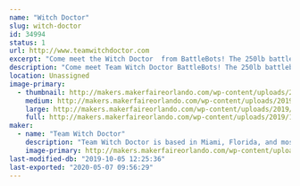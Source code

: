```yaml
---
name: "Witch Doctor"
slug: witch-doctor
id: 34994
status: 1
url: http://www.teamwitchdoctor.com
excerpt: "Come meet the Witch Doctor  from BattleBots! The 250lb battlebot will be showing off its battle scars while Andrea, Mike, and Paul will be available for questions throughout the day."
description: "Come meet Team Witch Doctor BattleBots! The 250lb battlebot  will be showing off its battle scars while Andrea, Mike, and Paul will be available for questions throughout the weekend."
location: Unassigned
image-primary:
  - thumbnail: http://makers.makerfaireorlando.com/wp-content/uploads/2019/10/Witch-Doctor-Team-S2019-150x150.jpg
    medium: http://makers.makerfaireorlando.com/wp-content/uploads/2019/10/Witch-Doctor-Team-S2019-300x200.jpg
    large: http://makers.makerfaireorlando.com/wp-content/uploads/2019/10/Witch-Doctor-Team-S2019-1024x683.jpg
    full: http://makers.makerfaireorlando.com/wp-content/uploads/2019/10/Witch-Doctor-Team-S2019.jpg
maker:
  - name: "Team Witch Doctor"
    description: "Team Witch Doctor is based in Miami, Florida, and most recently competed in BattleBots on ABC with their multi-bot Witch Doctor and Shaman. The team has been competing combat robots ranging from 150 grams to 250 pounds for the last 10+ years."
    image-primary: http://makers.makerfaireorlando.com/wp-content/uploads/2019/07/Witch-Doctor-Team-S2019-1024x683.jpg
last-modified-db: "2019-10-05 12:25:36"
last-exported: "2020-05-07 09:56:29"
---
```


